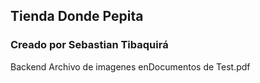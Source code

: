 ## Tienda Donde Pepita
### Creado por Sebastian Tibaquirá
Backend
Archivo de imagenes enDocumentos de Test.pdf